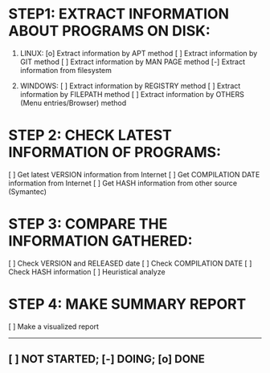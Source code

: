 STEP1: EXTRACT INFORMATION ABOUT PROGRAMS ON DISK:
==================================================

1. LINUX:
[o] Extract information by APT method
[ ] Extract information by GIT method
[ ] Extract information by MAN PAGE method
[-] Extract information from filesystem

2. WINDOWS:
[ ] Extract information by REGISTRY method
[ ] Extract information by FILEPATH method
[ ] Extract information by OTHERS (Menu entries/Browser) method

STEP 2: CHECK LATEST INFORMATION OF PROGRAMS:
=============================================

[ ] Get latest VERSION information from Internet
[ ] Get COMPILATION DATE information from Internet
[ ] Get HASH information from other source (Symantec)

STEP 3: COMPARE THE INFORMATION GATHERED:
========================================

[ ] Check VERSION and RELEASED date
[ ] Check COMPILATION DATE
[ ] Check HASH information
[ ] Heuristical analyze

STEP 4: MAKE SUMMARY REPORT
===========================

[ ] Make a visualized report

-----------------------------------------------------------
[ ] NOT STARTED; [-] DOING; [o] DONE
-----------------------------------------------------------
